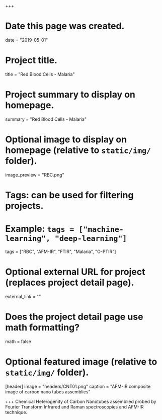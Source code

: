 +++
# Date this page was created.
date = "2019-05-01"

# Project title.
title = "Red Blood Cells - Malaria"

# Project summary to display on homepage.
summary = "Red Blood Cells - Malaria"

# Optional image to display on homepage (relative to `static/img/` folder).
image_preview = "RBC.png"

# Tags: can be used for filtering projects.
# Example: `tags = ["machine-learning", "deep-learning"]`
tags = ["RBC", "AFM-IR", "FTIR", "Malaria", "O-PTIR"]

# Optional external URL for project (replaces project detail page).
external_link = ""

# Does the project detail page use math formatting?
math = false

# Optional featured image (relative to `static/img/` folder).
[header]
image = "headers/CNT01.png"
caption = "AFM-IR composite image of carbon nano tubes assemblies"

+++
Chemical Heterogenity of Carbon Nanotubes assemblied probed by Fourier Transform Infrared and Raman spectroscopies and AFM-IR technique.
